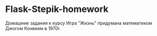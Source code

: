 ﻿# Flask-Stepik-homework
Домашние задания к курсу
Игра "Жизнь" придумана математиком Джогом Конвеем в 1970г.
